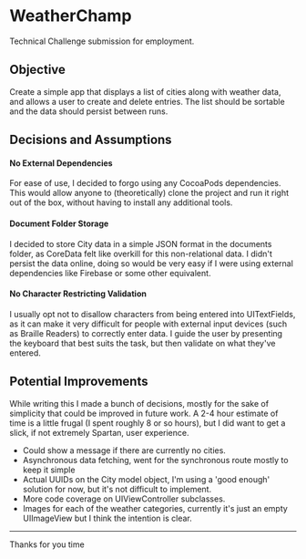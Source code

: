 # WeatherChamp
Technical Challenge submission for employment.

## Objective
Create a simple app that displays a list of cities along with weather data, and allows a user to create and delete entries. The list should be sortable and the data should persist between runs.

## Decisions and Assumptions


#### No External Dependencies
For ease of use, I decided to forgo using any CocoaPods dependencies. This would allow anyone to (theoretically) clone the project and run it right out of the box, without having to install any additional tools.

#### Document Folder Storage
I decided to store City data in a simple JSON format in the documents folder, as CoreData felt like overkill for this non-relational data. I didn't persist the data online, doing so would be very easy if I were using external dependencies like Firebase or some other equivalent.

#### No Character Restricting Validation
I usually opt not to disallow characters from being entered into UITextFields, as it can make it very difficult for people with external input devices (such as Braille Readers) to correctly enter data. I guide the user by presenting the keyboard that best suits the task, but then validate on what they've entered.


## Potential Improvements
While writing this I made a bunch of decisions, mostly for the sake of simplicity that could be improved in future work. A 2-4 hour estimate of time is a little frugal (I spent roughly 8 or so hours), but I did want to get a slick, if not extremely Spartan, user experience.

- Could show a message if there are currently no cities.
- Asynchronous data fetching, went for the synchronous route mostly to keep it simple
- Actual UUIDs on the City model object, I'm using a 'good enough' solution for now, but it's not difficult to implement.
- More code coverage on UIViewController subclasses.
- Images for each of the weather categories, currently it's just an empty UIImageView but I think the intention is clear.

-----
Thanks for you time
